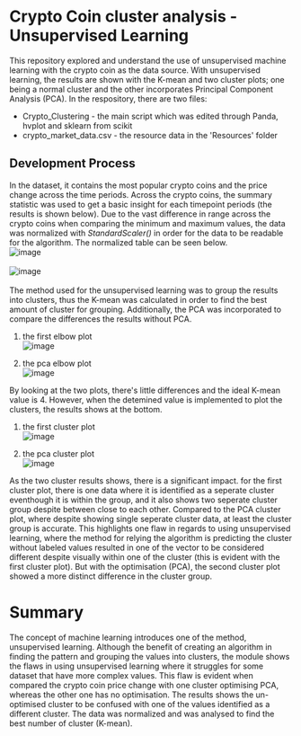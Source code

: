 # Crypto Coin cluster analysis - Unsupervised Learning

This repository explored and understand the use of unsupervised machine learning with the crypto coin as the data source. With unsupervised learning, the results are shown with the K-mean and two cluster plots; one being a normal cluster and the other incorporates Principal Component Analysis (PCA). In the respository, there are two files: <br/>
- Crypto_Clustering - the main script which was edited through Panda, hvplot and sklearn from scikit
- crypto_market_data.csv - the resource data in the 'Resources' folder

## Development Process
In the dataset, it contains the most popular crypto coins and the price change across the time periods. Across the crypto coins, the summary statistic was used to get a basic insight for each timepoint periods (the results is shown below). Due to the vast difference in range across the crypto coins when comparing the minimum and maximum values, the data was normalized with _StandardScaler()_ in order for the data to be readable for the algorithm. The normalized table can be seen below. <br/>
![image](https://github.com/EricTran99/Assignment-19-Unsupervised-Learning/assets/134130254/b14b3430-b414-411d-b7e0-dcaca920bcac) <br/>
 <br/>
![image](https://github.com/EricTran99/Assignment-19-Unsupervised-Learning/assets/134130254/676c7125-a985-4e25-95a6-3485c0d7c36c) <br/>
 <br/>
The method used for the unsupervised learning was to group the results into clusters, thus the K-mean was calculated in order to find the best amount of cluster for grouping. Additionally, the PCA was incorporated to compare the differences the results without PCA. <br/>
1. the first elbow plot </br>
![image](https://github.com/Nisloen/Assignment-19-Unsupervised-Learning/assets/134130254/2118f12e-826d-475d-9a79-ea7492c7c79f)

2. the pca elbow plot </br>
![image](https://github.com/Nisloen/Assignment-19-Unsupervised-Learning/assets/134130254/ec5fc50a-25db-4ad5-ad10-1dd9b8bf8c87)

By looking at the two plots, there's little differences and the ideal K-mean value is 4. However, when the detemined value is implemented to plot the clusters,
the results shows at the bottom. <br/>

1. the first cluster plot </br>
![image](https://github.com/Nisloen/Assignment-19-Unsupervised-Learning/assets/134130254/68b6b285-8c22-4702-b738-9681e114531c)

2. the pca cluster plot </br>
![image](https://github.com/Nisloen/Assignment-19-Unsupervised-Learning/assets/134130254/d52c1b80-ed2f-42a2-93bf-f5aefeb79465)

As the two cluster results shows, there is a significant impact. for the first cluster plot, there is one data where it is identified as a seperate cluster eventhough
it is within the group, and it also shows two seperate cluster group despite between close to each other. Compared to the PCA cluster plot, where despite showing single
seperate cluster data, at least the cluster group is accurate. This highlights one flaw in regards to using unsupervised learning, where the method for relying the algorithm is predicting the cluster without labeled values resulted in one of the vector to be considered different despite visually within one of the cluster (this is evident with the first cluster plot). But with the optimisation (PCA), the second cluster plot showed a more distinct difference in the cluster group.

# Summary
The concept of machine learning introduces one of the method, unsupervised learning. Although the benefit of creating an algorithm in finding the pattern and grouping the values into clusters, the module shows the flaws in using unsupervised learning where it struggles for some dataset that have more complex values. This flaw is evident when compared the crypto coin price change with one cluster optimising PCA, whereas the other one has no optimisation. The results shows the un-optimised cluster to be confused with one of the values identified as a different cluster. The data was normalized and was analysed to find the best number of cluster (K-mean).
